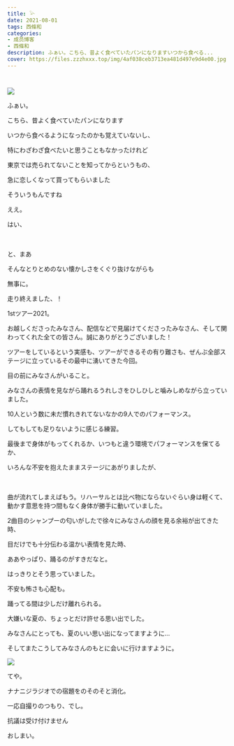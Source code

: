 ```yaml
---
title: 𓅪
date: 2021-08-01
tags: 西條和
categories: 
- 成员博客
- 西條和
description: ふぁい。こちら、昔よく食べていたパンになりますいつから食べる...
cover: https://files.zzzhxxx.top/img/4af038ceb3713ea481d497e9d4e00.jpg 
---
```


        ﻿



















![](https://files.zzzhxxx.top/img/4af038ceb3713ea481d497e9d4e00.jpg)





ふぁい。


















こちら、昔よく食べていたパンになります
































いつから食べるようになったのかも覚えていないし、


特にわざわざ食べたいと思うこともなかったけれど





















東京では売られてないことを知ってからというもの、











急に恋しくなって買ってもらいました























そういうもんですね










ええ。






















はい、



　













と、まあ

そんなとりとめのない懐かしさをくぐり抜けながらも

















無事に。

走り終えました、！




1stツアー2021。

















お越しくださったみなさん、配信などで見届けてくださったみなさん、そして関わってくれた全ての皆さん。誠にありがとうございました！


























ツアーをしているという実感も、ツアーができるその有り難さも、ぜんぶ全部ステージに立っているその最中に湧いてきた今回。






















目の前にみなさんがいること。










みなさんの表情を見ながら踊れるうれしさをひしひしと噛みしめながら立っていました。

























10人という数に未だ慣れきれてないなかの9人でのパフォーマンス。















してもしても足りないように感じる練習。

















最後まで身体がもってくれるか、いつもと違う環境でパフォーマンスを保てるか、















いろんな不安を抱えたままステージにあがりましたが、




　　　　








曲が流れてしまえばもう。リハーサルとは比べ物にならないぐらい身は軽くて、動かす意思を持つ間もなく身体が勝手に動いていました。

















2曲目のシャンプーの匂いがしたで徐々にみなさんの顔を見る余裕が出てきた時、







目だけでも十分伝わる温かい表情を見た時、

























ああやっぱり、踊るのがすきだなと。

はっきりとそう思っていました。

















不安も怖さも心配も。

踊ってる間は少しだけ離れられる。



















大嫌いな夏の、ちょっとだけ許せる思い出でした。



























みなさんにとっても、夏のいい思い出になってますように…






















そしてまたこうしてみなさんのもとに会いに行けますように。


















![](https://files.zzzhxxx.top/img/4af038ceb3713ea481d497e9d4e00-01.jpg)



てや。














ナナニジラジオでの宿題をのそのそと消化。










一応自撮りのつもり、でし。
















抗議は受け付けません



































おしまい。


